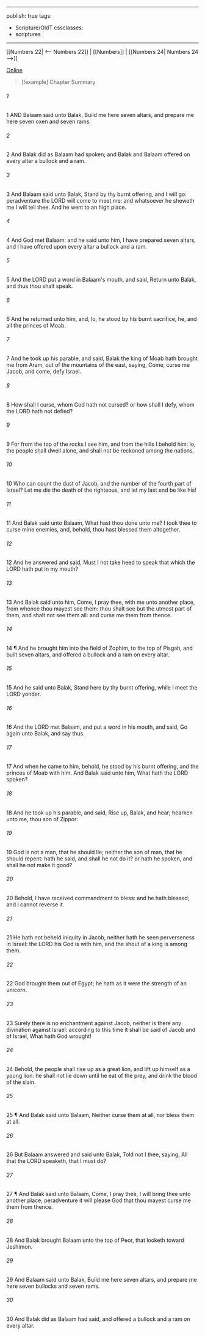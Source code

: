 

---
publish: true
tags:
  - Scripture/OldT
cssclasses:
  - scriptures
---
[[Numbers 22| <-- Numbers 22]] | [[Numbers]] | [[Numbers 24| Numbers 24 -->]]

[Online](https://churchofjesuschrist.org/study/scriptures/ot/num/23?lang=eng)

>[!example] Chapter Summary
>
###### 1
1 AND Balaam said unto Balak, Build me here seven altars, and prepare me here seven oxen and seven rams.
###### 2
2 And Balak did as Balaam had spoken; and Balak and Balaam offered on every altar a bullock and a ram.
###### 3
3 And Balaam said unto Balak, Stand by thy burnt offering, and I will go: peradventure the LORD will come to meet me: and whatsoever he sheweth me I will tell thee.  And he went to an high place.
###### 4
4 And God met Balaam: and he said unto him, I have prepared seven altars, and I have offered upon every altar a bullock and a ram.
###### 5
5 And the LORD put a word in Balaam's mouth, and said, Return unto Balak, and thus thou shalt speak.
###### 6
6 And he returned unto him, and, lo, he stood by his burnt sacrifice, he, and all the princes of Moab.
###### 7
7 And he took up his parable, and said, Balak the king of Moab hath brought me from Aram, out of the mountains of the east, saying, Come, curse me Jacob, and come, defy Israel.
###### 8
8 How shall I curse, whom God hath not cursed?  or how shall I defy, whom the LORD hath not defied?
###### 9
9 For from the top of the rocks I see him, and from the hills I behold him: lo, the people shall dwell alone, and shall not be reckoned among the nations.
###### 10
10 Who can count the dust of Jacob, and the number of the fourth part of Israel?  Let me die the death of the righteous, and let my last end be like his!
###### 11
11 And Balak said unto Balaam, What hast thou done unto me?  I took thee to curse mine enemies, and, behold, thou hast blessed them altogether.
###### 12
12 And he answered and said, Must I not take heed to speak that which the LORD hath put in my mouth?
###### 13
13 And Balak said unto him, Come, I pray thee, with me unto another place, from whence thou mayest see them: thou shalt see but the utmost part of them, and shalt not see them all: and curse me them from thence.
###### 14
14 ¶ And he brought him into the field of Zophim, to the top of Pisgah, and built seven altars, and offered a bullock and a ram on every altar.
###### 15
15 And he said unto Balak, Stand here by thy burnt offering, while I meet the LORD yonder.
###### 16
16 And the LORD met Balaam, and put a word in his mouth, and said, Go again unto Balak, and say thus.
###### 17
17 And when he came to him, behold, he stood by his burnt offering, and the princes of Moab with him.  And Balak said unto him, What hath the LORD spoken?
###### 18
18 And he took up his parable, and said, Rise up, Balak, and hear; hearken unto me, thou son of Zippor:
###### 19
19 God is not a man, that he should lie; neither the son of man, that he should repent: hath he said, and shall he not do it? or hath he spoken, and shall he not make it good?
###### 20
20 Behold, I have received commandment to bless: and he hath blessed; and I cannot reverse it.
###### 21
21 He hath not beheld iniquity in Jacob, neither hath he seen perverseness in Israel: the LORD his God is with him, and the shout of a king is among them.
###### 22
22 God brought them out of Egypt; he hath as it were the strength of an unicorn.
###### 23
23 Surely there is no enchantment against Jacob, neither is there any divination against Israel: according to this time it shall be said of Jacob and of Israel, What hath God wrought!
###### 24
24 Behold, the people shall rise up as a great lion, and lift up himself as a young lion: he shall not lie down until he eat of the prey, and drink the blood of the slain.
###### 25
25 ¶ And Balak said unto Balaam, Neither curse them at all, nor bless them at all.
###### 26
26 But Balaam answered and said unto Balak, Told not I thee, saying, All that the LORD speaketh, that I must do?
###### 27
27 ¶ And Balak said unto Balaam, Come, I pray thee, I will bring thee unto another place; peradventure it will please God that thou mayest curse me them from thence.
###### 28
28 And Balak brought Balaam unto the top of Peor, that looketh toward Jeshimon.
###### 29
29 And Balaam said unto Balak, Build me here seven altars, and prepare me here seven bullocks and seven rams.
###### 30
30 And Balak did as Balaam had said, and offered a bullock and a ram on every altar.



